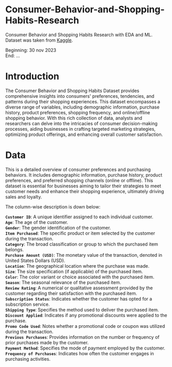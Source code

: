 # Consumer-Behavior-and-Shopping-Habits-Research
Consumer Behavior and Shopping Habits Research with EDA and ML.\
Dataset was taken from [Kaggle]('https://www.kaggle.com/datasets/zeesolver/consumer-behavior-and-shopping-habits-dataset').

Beginning: 30 nov 2023\
End: ...


# Introduction
The Consumer Behavior and Shopping Habits Dataset provides comprehensive insights into consumers' preferences, tendencies, and patterns during their shopping experiences. This dataset encompasses a diverse range of variables, including demographic information, purchase history, product preferences, shopping frequency, and online/offline shopping behavior. With this rich collection of data, analysts and researchers can delve into the intricacies of consumer decision-making processes, aiding businesses in crafting targeted marketing strategies, optimizing product offerings, and enhancing overall customer satisfaction.


# Data
This is a detailed overview of consumer preferences and purchasing behaviors. It includes demographic information, purchase history, product preferences, and preferred shopping channels (online or offline). This dataset is essential for businesses aiming to tailor their strategies to meet customer needs and enhance their shopping experience, ultimately driving sales and loyalty.

The column-wise description is down below:

**`Customer ID`**: A unique identifier assigned to each individual customer.\
**`Age`**: The age of the customer.\
**`Gender`**: The gender identification of the customer.\
**`Item Purchased`**: The specific product or item selected by the customer during the transaction.\
**`Category`**: The broad classification or group to which the purchased item belongs.\
**`Purchase Amount (USD)`**: The monetary value of the transaction, denoted in United States Dollars (USD).\
**`Location`**: The geographical location where the purchase was made.\
**`Size`**: The size specification (if applicable) of the purchased item.\
**`Color`**: The color variant or choice associated with the purchased item.\
**`Season`**: The seasonal relevance of the purchased item.\
**`Review Rating`**: A numerical or qualitative assessment provided by the customer regarding their satisfaction with the purchased item.\
**`Subscription Status`**: Indicates whether the customer has opted for a subscription service.\
**`Shipping Type`**: Specifies the method used to deliver the purchased item.\
**`Discount Applied`**: Indicates if any promotional discounts were applied to the purchase.\
**`Promo Code Used`**: Notes whether a promotional code or coupon was utilized during the transaction.\
**`Previous Purchases`**: Provides information on the number or frequency of prior purchases made by the customer.\
**`Payment Method`**: Specifies the mode of payment employed by the customer.\
**`Frequency of Purchases`**: Indicates how often the customer engages in purchasing activities.

